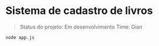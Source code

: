 <h1> Sistema de cadastro de livros</h1>

> Status do projeto: Em desenvolvimento
> Time: Gian

```
node app.js
```
